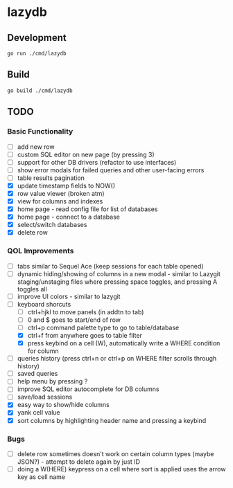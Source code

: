 # lazydb

## Development

```
go run ./cmd/lazydb
```

## Build

```
go build ./cmd/lazydb
```

## TODO

### Basic Functionality

- [ ] add new row
- [ ] custom SQL editor on new page (by pressing 3)
- [ ] support for other DB drivers (refactor to use interfaces)
- [ ] show error modals for failed queries and other user-facing errors
- [ ] table results pagination
- [x] update timestamp fields to NOW()
- [x] row value viewer (broken atm)
- [x] view for columns and indexes
- [x] home page - read config file for list of databases
- [x] home page - connect to a database
- [x] select/switch databases
- [x] delete row

### QOL Improvements

- [ ] tabs similar to Sequel Ace (keep sessions for each table opened)
- [ ] dynamic hiding/showing of columns in a new modal - similar to Lazygit staging/unstaging files where pressing space toggles, and pressing A toggles all
- [ ] improve UI colors - similar to lazygit
- [ ] keyboard shorcuts
  - [ ] ctrl+hjkl to move panels (in addtn to tab)
  - [ ] 0 and $ goes to start/end of row
  - [ ] ctrl+p command palette type to go to table/database
  - [x] ctrl+f from anywhere goes to table filter
  - [x] press keybind on a cell (W), automatically write a WHERE condition for column
- [ ] queries history (press ctrl+n or ctrl+p on WHERE filter scrolls through history)
- [ ] saved queries
- [ ] help menu by pressing ?
- [ ] improve SQL editor autocomplete for DB columns
- [ ] save/load sessions
- [x] easy way to show/hide columns
- [x] yank cell value
- [x] sort columns by highlighting header name and pressing a keybind

### Bugs

- [ ] delete row sometimes doesn't work on certain column types (maybe JSON?) - attempt to delete again by just ID
- [ ] doing a W(HERE) keypress on a cell where sort is applied uses the arrow key as cell name
